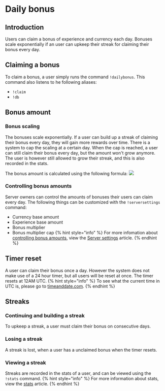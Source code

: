 # Daily bonus
## Introduction
Users can claim a bonus of experience and currency each day. Bonuses scale exponentially if an user can upkeep their streak for claiming their bonus every day.

## Claiming a bonus
To claim a bonus, a user simply runs the command `!dailybonus`.
This command also listens to he following aliases:
* `!claim`
* `!db`

## Bonus amount
### Bonus scaling
The bonuses scale exponentially. If a user can build up a streak of claiming their bonus every day, they will gain more rewards over time.
There is a system to cap the scaling at a certain day. When the cap is reached, a user can still claim their bonus every day, but the amount won't grow anymore. The user is however still allowed to grow their streak, and this is also recorded in the stats.

The bonus amount is calculated using the following formula:
![](https://i.imgur.com/ZRjexJ3.png)

### Controlling bonus amounts
Server owners can control the amounts of bonuses their users can claim every day. The following things can be customized with the `!serversettings` command:
* Currency base amount
* Experience base amount
* Bonus multiplier
* Bonus multiplier cap
{% hint style="info" %}
For more infomation about [controlling bonus amounts](/Features/server-settings.md#daily-bonus), view the [Server settings](/Features/server-settings.md) article.
{% endhint %}

## Timer reset
A user can claim their bonus once a day. However the system does not make use of a 24 hour timer, but all users will be reset at once. The timer resets at 12AM UTC.
{% hint style="info" %}
To see what the current time in UTC is, please go to [timeanddate.com](https://www.timeanddate.com/worldclock/timezone/utc). 
{% endhint %}

## Streaks
### Continuing and building a streak
To upkeep a streak, a user must claim their bonus on consecutive days. 

### Losing a streak
A streak is lost, when a user has a unclaimed bonus when the timer resets.

### Viewing a streak
Streaks are recorded in the stats of a user, and can be viewed using the `!stats` command.
{% hint style="info" %}
For more information about stats, view the [stats](/Features/stats.md) article.
{% endhint %}

